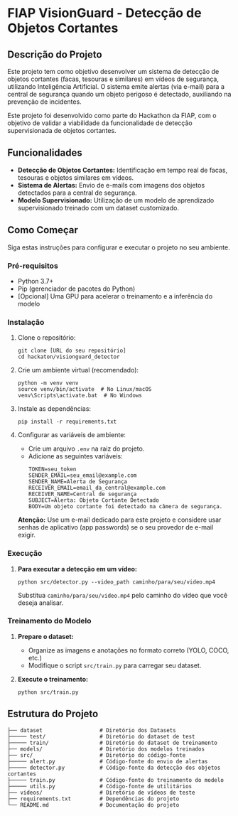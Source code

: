 # FIAP VisionGuard - Detecção de Objetos Cortantes

## Descrição do Projeto

Este projeto tem como objetivo desenvolver um sistema de detecção de objetos cortantes (facas, tesouras e similares) em vídeos de segurança, utilizando Inteligência Artificial. O sistema emite alertas (via e-mail) para a central de segurança quando um objeto perigoso é detectado, auxiliando na prevenção de incidentes.

Este projeto foi desenvolvido como parte do Hackathon da FIAP, com o objetivo de validar a viabilidade da funcionalidade de detecção supervisionada de objetos cortantes.

## Funcionalidades

*   **Detecção de Objetos Cortantes:** Identificação em tempo real de facas, tesouras e objetos similares em vídeos.
*   **Sistema de Alertas:** Envio de e-mails com imagens dos objetos detectados para a central de segurança.
*   **Modelo Supervisionado:** Utilização de um modelo de aprendizado supervisionado treinado com um dataset customizado.

## Como Começar

Siga estas instruções para configurar e executar o projeto no seu ambiente.

### Pré-requisitos

*   Python 3.7+
*   Pip (gerenciador de pacotes do Python)
*   [Opcional] Uma GPU para acelerar o treinamento e a inferência do modelo

### Instalação

1.  Clone o repositório:

    ```
    git clone [URL do seu repositório]
    cd hackaton/visionguard_detector
    ```

2.  Crie um ambiente virtual (recomendado):

    ```
    python -m venv venv
    source venv/bin/activate  # No Linux/macOS
    venv\Scripts\activate.bat  # No Windows
    ```

3.  Instale as dependências:

    ```
    pip install -r requirements.txt
    ```

4.  Configurar as variáveis de ambiente:
    * Crie um arquivo `.env` na raiz do projeto.
    * Adicione as seguintes variáveis:
        ```
        TOKEN=seu_token
        SENDER_EMAIL=seu_email@example.com
        SENDER_NAME=Alerta de Segurança
        RECEIVER_EMAIL=email_da_central@example.com
        RECEIVER_NAME=Central de segurança
        SUBJECT=Alerta: Objeto Cortante Detectado
        BODY=Um objeto cortante foi detectado na câmera de segurança.
        ```
    **Atenção:** Use um e-mail dedicado para este projeto e considere usar senhas de aplicativo (app passwords) se o seu provedor de e-mail exigir.

### Execução

1.  **Para executar a detecção em um vídeo:**

    ```
    python src/detector.py --video_path caminho/para/seu/video.mp4
    ```

    Substitua `caminho/para/seu/video.mp4` pelo caminho do vídeo que você deseja analisar.

### Treinamento do Modelo

1.  **Prepare o dataset:**
    *   Organize as imagens e anotações no formato correto (YOLO, COCO, etc.)
    *   Modifique o script `src/train.py` para carregar seu dataset.

2.  **Execute o treinamento:**

    ```
    python src/train.py
    ```

## Estrutura do Projeto
```
├── dataset                  # Diretório dos Datasets
├───── test/                 # Diretório do dataset de test
├───── train/                # Diretório do dataset de treinamento
├── models/                  # Diretório dos modelos treinados
├── src/                     # Diretório do código-fonte
├───── alert.py              # Código-fonte do envio de alertas
├───── detector.py           # Código-fonte da detecção dos objetos cortantes
├───── train.py              # Código-fonte do treinamento do modelo 
├───── utils.py              # Código-fonte de utilitários
├── videos/                  # Diretório de vídeos de teste
├── requirements.txt         # Dependências do projeto
└── README.md                # Documentação do projeto
```
